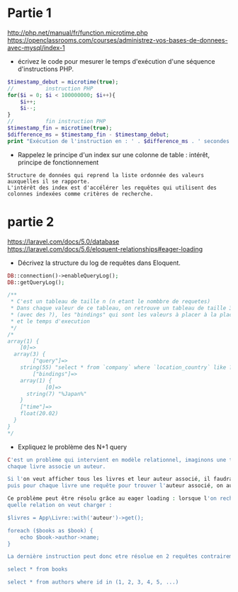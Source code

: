 # Partie 1
http://php.net/manual/fr/function.microtime.php
https://openclassrooms.com/courses/administrez-vos-bases-de-donnees-avec-mysql/index-1
- écrivez le code pour mesurer le temps d'exécution d'une séquence d'instructions PHP.
```php
$timestamp_debut = microtime(true);
//          instruction PHP
for($i = 0; $i < 100000000; $i++){
    $i++;
    $i--;
}
//          fin instruction PHP
$timestamp_fin = microtime(true);
$difference_ms = $timestamp_fin - $timestamp_debut;
print "Exécution de l'instruction en : ' . $difference_ms . ' secondes.\n";
```
- Rappelez le principe d'un index sur une colonne de table : intérêt, principe de fonctionnement
```
Structure de données qui reprend la liste ordonnée des valeurs auxquelles il se rapporte.
L'intérêt des index est d'accélérer les requêtes qui utilisent des colonnes indexées comme critères de recherche.
```

# partie 2
https://laravel.com/docs/5.0/database
https://laravel.com/docs/5.6/eloquent-relationships#eager-loading
- Décrivez la structure du log de requêtes dans Eloquent.
```php
DB::connection()->enableQueryLog();
DB::getQueryLog();

/**
 * C'est un tableau de taille n (n etant le nombbre de requetes)
 * Dans chaque valeur de ce tableau, on retrouve un tableau de taille 3, composé de la requete en elle meme
 * (avec des ?), les "bindings" qui sont les valeurs à placer à la place des ?,
 * et le temps d'execution
 */
/*
array(1) {
    [0]=>
  array(3) {
        ["query"]=>
    string(55) "select * from `company` where `location_country` like ?"
        ["bindings"]=>
    array(1) {
            [0]=>
      string(7) "%Japan%"
    }
    ["time"]=>
    float(20.02)
  }
}
*/
```
- Expliquez le problème des N+1 query
```php
C'est un problème qui intervient en modèle relationnel, imaginons une table "Livre" et une table "Auteur" dans laquelle 
chaque livre associe un auteur. 

Si l'on veut afficher tous les livres et leur auteur associé, il faudra d'abord une requête pour récupérer tous les livres
puis pour chaque livre une requête pour trouver l'auteur associé, on aura donc N + 1 requêtes pour N livres 

Ce problème peut être résolu grâce au eager loading : lorsque l'on recherche tous les livres, on spécifie avec la méthode "with"
quelle relation on veut charger :

$livres = App\Livre::with('auteur')->get();

foreach ($books as $book) {
    echo $book->author->name;
}

La dernière instruction peut donc etre résolue en 2 requêtes contrairement à N + 1 précedemment :

select * from books

select * from authors where id in (1, 2, 3, 4, 5, ...)
```